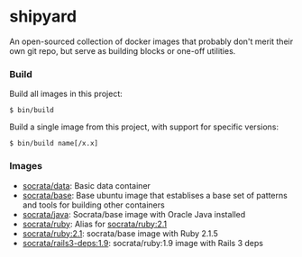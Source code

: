 shipyard
========

An open-sourced collection of docker images that probably don't merit their own git repo, but serve as building blocks or one-off utilities.

### Build

Build all images in this project:

    $ bin/build

Build a single image from this project, with support for specific versions:

    $ bin/build name[/x.x]

### Images

- [socrata/data](data): Basic data container
- [socrata/base](base): Base ubuntu image that establises a base set of patterns and tools for building other containers
- [socrata/java](java): Socrata/base image with Oracle Java installed
- [socrata/ruby](ruby): Alias for [socrata/ruby:2.1](ruby/2.1)
- [socrata/ruby:2.1](ruby/2.1): socrata/base image with Ruby 2.1.5
- [socrata/rails3-deps:1.9](ruby/1.9): socrata/ruby:1.9 image with Rails 3 deps
